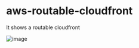 # aws-routable-cloudfront
It shows a routable cloudfront 


![image](https://user-images.githubusercontent.com/52392004/171398877-02464433-2388-46b9-8f43-8d28d6e732bb.png)


